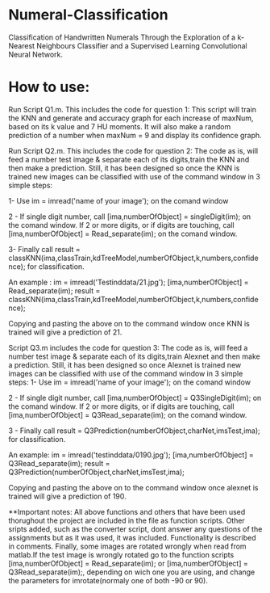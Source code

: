 # Numeral-Classification
Classification of Handwritten Numerals Through the Exploration of a k-Nearest Neighbours Classifier  and a Supervised Learning Convolutional Neural Network.

# How to use:

Run Script Q1.m. This includes the code for question 1:
This script will train the KNN and generate and accuracy graph for each increase of maxNum, based on its k value and 7 HU
moments. It will also make a random prediction of a number when maxNum = 9 and display its confidence graph.

Run Script Q2.m. This includes the code for question 2:
The code as is, will feed a number test image & separate each of its digits,train the KNN and then make a prediction. Still,
it has been designed so once the KNN is trained new images can be classified with use of the command window in 3 simple
steps:

1- Use im = imread('name of your image'); on the comand window

2 - If single digit number, call [ima,numberOfObject] = singleDigit(im); on the comand window.
    If 2 or more digits, or if digits are touching, call [ima,numberOfObject] = Read_separate(im); on the comand window.

3- Finally call result = classKNN(ima,classTrain,kdTreeModel,numberOfObject,k,numbers,confidence); for classification.

An example :
im = imread('Testinddata/21.jpg');
[ima,numberOfObject] = Read_separate(im);
result = classKNN(ima,classTrain,kdTreeModel,numberOfObject,k,numbers,confidence);

Copying and pasting the above on to the command window once KNN is trained will give a prediction of 21.

Script Q3.m includes the code for question 3:
The code as is, will feed a number test image & separate each of its digits,train Alexnet and then make a prediction. Still,
it has been designed so once Alexnet is trained new images can be classified with use of the command window in 3 simple
steps:
1- Use im = imread('name of your image'); on the comand window

2 - If single digit number, call [ima,numberOfObject] = Q3SingleDigit(im); on the comand window.
    If 2 or more digits, or if digits are touching, call [ima,numberOfObject] = Q3Read_separate(im); on the comand window.

3 - Finally call result = Q3Prediction(numberOfObject,charNet,imsTest,ima); for classification.

An example:
im = imread('testinddata/0190.jpg');
[ima,numberOfObject] = Q3Read_separate(im);
result = Q3Prediction(numberOfObject,charNet,imsTest,ima);

Copying and pasting the above on to the command window once alexnet is trained will give a prediction of 190.

**Important notes:
All above functions and others that have been used thorughout the project are included in the file as function scripts.
Other sripts added, such as the converter script, dont answer any questions of the assignments but as it was used,
it was included. Functionality is described in comments.
Finally, some images are rotated wrongly when read from matlab.If the test image is wrongly rotated go to the function 
scripts [ima,numberOfObject] = Read_separate(im); or [ima,numberOfObject] = Q3Read_separate(im);, depending on wich one 
you are using, and change the parameters for imrotate(normaly one of both -90 or 90).
